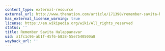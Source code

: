 ```yaml
---
content_type: external-resource
external_url: http://www.thenation.com/article/171398/remember-savita-halappanavar#
has_external_license_warning: true
license: https://en.wikipedia.org/wiki/All_rights_reserved
status: ''
title: Remember Savita Halappanavar
uid: a1fc1c96-ab1f-45f6-b838-55e7540500a8
wayback_url: ''
---
```


